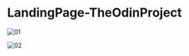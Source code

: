 # LandingPage-TheOdinProject

![01](https://user-images.githubusercontent.com/30688325/206339860-2224c4ac-2c9b-45ff-b5e1-f2ebd02dae16.png)

![02](https://user-images.githubusercontent.com/30688325/206339877-652274d4-474a-4920-9cae-6ec23644acb4.png)
